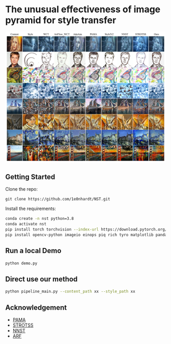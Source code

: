 # The unusual effectiveness of image pyramid for style transfer

![res1](assets/figs/fig_01.jpg)

## Getting Started
Clone the repo:
```
git clone https://github.com/1e0nhardt/NST.git
```

Install the requirements:
```sh
conda create -n nst python=3.8
conda activate nst
pip install torch torchvision --index-url https://download.pytorch.org/whl/cu117
pip install opencv-python imageio einops piq rich tyro matplotlib pandas wandb tensorboard gradio
```

## Run a local Demo
```sh
python demo.py
```

## Direct use our method
```sh
python pipeline_main.py --content_path xx --style_path xx
```

## Acknowledgement
- [PAMA](https://github.com/luoxuan-cs/PAMA)
- [STROTSS](https://github.com/nkolkin13/STROTSS)
- [NNST](https://github.com/nkolkin13/NeuralNeighborStyleTransfer)
- [ARF](https://github.com/Kai-46/ARF-svox2)

